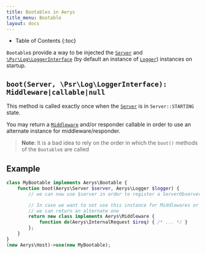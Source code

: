 ```yaml
---
title: Bootables in Aerys
title_menu: Bootable
layout: docs
---
```


* Table of Contents
{:toc}

`Bootable`s provide a way to be injected the [`Server`](server.html) and [`\Psr\Log\LoggerInterface`](https://github.com/php-fig/log/blob/master/Psr/Log/LoggerInterface.php) (by default an instance of [`Logger`](logger.html)) instances on startup.

## `boot(Server, \Psr\Log\LoggerInterface): Middleware|callable|null`

This method is called exactly once when the [`Server`](server.html) is in `Server::STARTING` state.

You may return a [`Middleware`](middleware.html) and/or responder callable in order to use an alternate instance for middleware/responder.

> **Note**: It is a bad idea to rely on the order in which the `boot()` methods of the `Bootable`s are called

## Example

```php
class MyBootable implements Aerys\Bootable {
	function boot(Aerys\Server $server, Aerys\Logger $logger) {
		// we can now use $server in order to register a ServerObserver for example

		// In case we want to not use this instance for Middlewares or responder callables,
		// we can return an alternate one
		return new class implements Aerys\Middleware {
			function do(Aerys\InternalRequest $ireq) { /* ... */ }
		};
	}
}
(new Aerys\Host)->use(new MyBootable);
```
